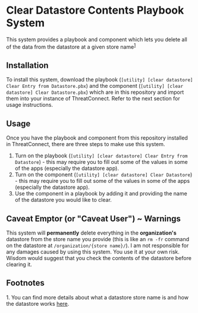 # Clear Datastore Contents Playbook System

This system provides a playbook and component which lets you delete all of the data from the datastore at a given store name<sup>[1](#footnote1)</sup>

## Installation

To install this system, download the playbook (`[utility] [clear datastore] Clear Entry from Datastore.pbx`) and the component (`[utility] [clear datastore] Clear Datastore.pbx`) which are in this repository and import them into your instance of ThreatConnect. Refer to the next section for usage instructions.

## Usage

Once you have the playbook and component from this repository installed in ThreatConnect, there are three steps to make use this system.

1. Turn on the playbook (`[utility] [clear datastore] Clear Entry from Datastore`) - this may require you to fill out some of the values in some of the apps (especially the datastore app).
2. Turn on the component (`[utility] [clear datastore] Clear Datastore`) - this may require you to fill out some of the values in some of the apps (especially the datastore app).
3. Use the component in a playbook by adding it and providing the name of the datastore you would like to clear.

## Caveat Emptor (or "Caveat User") ~ Warnings

This system will **permanently** delete everything in the **organization's** datastore from the store name you provide (this is like an `rm -fr` command on the datastore at `/organization/{store name}/`). I am not responsible for any damages caused by using this system. You use it at your own risk. Wisdom would suggest that you check the contents of the datastore before clearing it.

## Footnotes

<a id="footnote1">1. </a>You can find more details about what a datastore store name is and how the datastore works [here](https://pb-constructs.hightower.space/playbooks/introductions/datastore).
